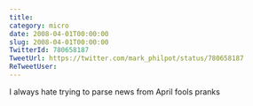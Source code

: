 ```yaml
---
title: 
category: micro
date: 2008-04-01T00:00:00
slug: 2008-04-01T00:00:00
TwitterId: 780658187
TweetUrl: https://twitter.com/mark_philpot/status/780658187
ReTweetUser: 
---
```


I always hate trying to parse news from April fools pranks